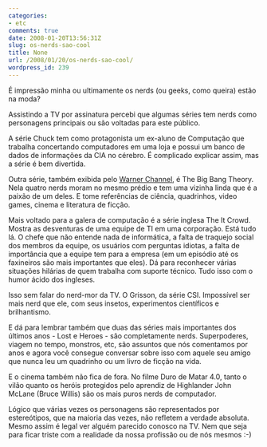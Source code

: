 ```yaml
---
categories:
- etc
comments: true
date: 2008-01-20T13:56:31Z
slug: os-nerds-sao-cool
title: None
url: /2008/01/20/os-nerds-sao-cool/
wordpress_id: 239
---
```


É impressão minha ou ultimamente os nerds (ou geeks, como queira) estão na moda?

Assistindo a TV por assinatura percebi que algumas séries tem nerds como personagens principais ou são voltadas para este público.

A série Chuck tem como protagonista um ex-aluno de Computação que trabalha concertando computadores em uma loja e possui um banco de dados de informações da CIA no cérebro. É complicado explicar assim, mas a série é bem divertida.

Outra série, também exibida pelo [Warner Channel](http://www.wbla.com/), é  The Big Bang Theory. Nela quatro nerds moram no mesmo prédio e tem uma vizinha linda que é a paixão de um deles. E tome referências de ciência, quadrinhos, video games, cinema e literatura de ficção.

Mais voltado para a galera de computação é a série inglesa The It Crowd. Mostra as desventuras de uma equipe de TI em uma corporação. Está tudo lá. O chefe que não entende nada de informática, a falta de traquejo social dos membros da equipe, os usuários com perguntas idiotas, a falta de importância que a equipe tem para a empresa (em um episódio até os faxineiros são mais importantes que eles). Dá para reconhecer várias situações hilárias de quem trabalha com suporte técnico. Tudo isso com o humor ácido dos ingleses.

Isso sem falar do nerd-mor da TV. O Grisson, da série CSI. Impossível ser mais nerd que ele, com seus insetos, experimentos científicos e brilhantismo.

E dá para lembrar também que duas das séries mais importantes dos últimos anos - Lost e Heroes - são completamente nerds. Superpoderes, viagem no tempo, monstros, etc, são assuntos que nós comentamos por anos e agora você consegue conversar sobre isso com aquele seu amigo que nunca leu um quadrinho ou um livro de ficção na vida.

E o cinema também não fica de fora. No filme Duro de Matar 4.0, tanto o vilão quanto os heróis protegidos pelo aprendiz de Highlander John McLane (Bruce Willis) são os mais puros nerds de computador.

Lógico que várias vezes os personagens são representados por estereótipos, que na maioria das vezes, não refletem a verdade absoluta. Mesmo assim é legal ver alguém parecido conosco na TV. Nem que seja para ficar triste com a realidade da nossa profissão ou de nós mesmos :-)
